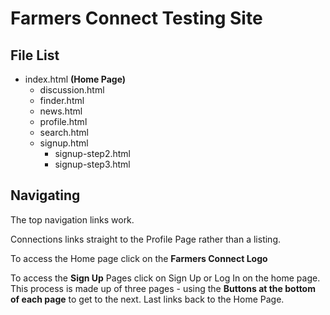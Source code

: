 # Farmers Connect Testing Site

## File List

- index.html **(Home Page)**
    - discussion.html
    - finder.html
    - news.html
    - profile.html
    - search.html
    - signup.html
        - signup-step2.html
        - signup-step3.html

## Navigating

The top navigation links work. 

Connections links straight to the Profile Page rather than a listing.

To access the Home page click on the **Farmers Connect Logo**

To access the **Sign Up** Pages click on Sign Up or Log In on the home page. This process is made up of three pages - using the **Buttons at the bottom of each page** to get to the next. Last links back to the Home Page. 

